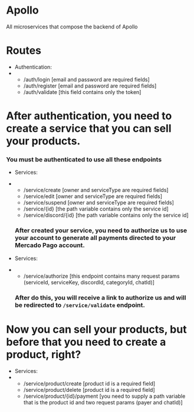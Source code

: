 # Apollo
All microservices that compose the backend of Apollo

# Routes

- Authentication:
- - /auth/login [email and password are required fields]
  - /auth/register [email and password are required fields]
  - /auth/validate [this field contains only the token]
 
# After authentication, you need to create a service that you can sell your products.
### You must be authenticated to use all these endpoints

- Services:
- - /service/create [owner and serviceType are required fields]
  - /service/edit [owner and serviceType are required fields]
  - /service/suspend [owner and serviceType are required fields]
  - /service/{id} [the path variable contains only the service id]
  - /service/discord/{id} [the path variable contains only the service id]

   ### After created your service, you need to authorize us to use your account to generate all payments directed to your Mercado Pago account.
 - Services:
 - - /service/authorize [this endpoint contains many request params (serviceId, serviceKey, discordId, categoryId, chatId)]
   ### After do this, you will receive a link to authorize us and will be redirected to `/service/validate` endpoint.

# Now you can sell your products, but before that you need to create a product, right?

- Services:
- - /service/product/create [product id is a required field]
  - /service/product/delete [product id is a required field]
  - /service/product/{id}/payment [you need to supply a path variable that is the product id and two request params (payer and chatId)]
